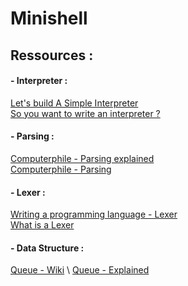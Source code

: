 # Minishell

## Ressources :


#### - Interpreter :
[Let's build A Simple Interpreter](https://ruslanspivak.com/lsbasi-part1/) \
[So you want to write an interpreter ?](https://www.youtube.com/watch?v=LCslqgM48D4) 
#### - Parsing :
[Computerphile - Parsing explained](https://www.youtube.com/watch?v=bxpc9Pp5pZM) \
[Computerphile - Parsing](https://www.youtube.com/watch?v=r6vNthpQtSI)
#### - Lexer :
[Writing a programming language - Lexer](https://www.youtube.com/watch?v=TG0qRDrUPpA) \
[What is a Lexer](https://fr.wikipedia.org/wiki/Analyse_lexicale)
#### - Data Structure :
[Queue - Wiki](https://fr.wikipedia.org/wiki/File_(structure_de_donn%C3%A9es)) \
[Queue - Explained](https://www.programiz.com/dsa/queue)
